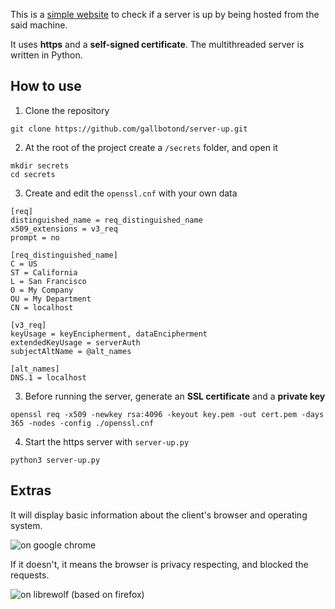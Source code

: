 This is a [simple website](https://gallbotond.github.io/server-up/) to check if a server is up by being hosted from the said machine. 

It uses **https** and a **self-signed certificate**. The multithreaded server is written in Python.

## How to use

1. Clone the repository

```
git clone https://github.com/gallbotond/server-up.git
```

2. At the root of the project create a `/secrets` folder, and open it

```
mkdir secrets
cd secrets
```

3. Create and edit the `openssl.cnf` with your own data

```
[req]
distinguished_name = req_distinguished_name
x509_extensions = v3_req
prompt = no

[req_distinguished_name]
C = US
ST = California
L = San Francisco
O = My Company
OU = My Department
CN = localhost

[v3_req]
keyUsage = keyEncipherment, dataEncipherment
extendedKeyUsage = serverAuth
subjectAltName = @alt_names

[alt_names]
DNS.1 = localhost
```

3. Before running the server, generate an **SSL certificate** and a **private key**

```
openssl req -x509 -newkey rsa:4096 -keyout key.pem -out cert.pem -days 365 -nodes -config ./openssl.cnf
```

4. Start the https server with `server-up.py`

```
python3 server-up.py
```

## Extras 

It will display basic information about the client's browser and operating system.  

![on google chrome](https://github.com/user-attachments/assets/cb52a2fa-5566-4ab2-991e-c3ecf4b088a4)

If it doesn't, it means the browser is privacy respecting, and blocked the requests.

![on librewolf (based on firefox)](https://github.com/user-attachments/assets/64f25ebd-f2eb-4e10-bf26-adc1a35fd7ea)

